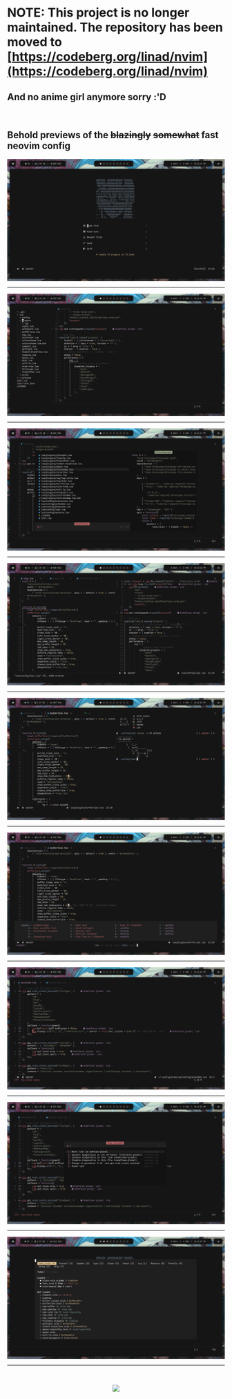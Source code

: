 # NOTE: This project is no longer maintained. The repository has been moved to [https://codeberg.org/linad/nvim](https://codeberg.org/linad/nvim)

## And no anime girl anymore sorry :'D

<br>

## Behold previews of the ~~blazingly~~ ~~somewhat~~ fast neovim config

<img src="preview/1.png" alt="blazingly fast 🏎️" align="center">
<hr>

<img src="preview/2.png" alt="blazingly fast 🏎️" align="center">
<hr>

<img src="preview/3.png" alt="blazingly fast 🏎️" align="center">
<hr>

<img src="preview/4.png" alt="blazingly fast 🏎️" align="center">
<hr>

<img src="preview/5.png" alt="blazingly fast 🏎️" align="center">
<hr>

<img src="preview/6.png" alt="blazingly fast 🏎️" align="center">
<hr>

<img src="preview/7.png" alt="blazingly fast 🏎️" align="center">
<hr>

<img src="preview/8.png" alt="blazingly fast 🏎️" align="center">
<hr>

<img src="preview/9.png" alt="blazingly fast 🏎️" align="center">
<hr>

<br>
<p align="center"><img src="https://raw.githubusercontent.com/catppuccin/catppuccin/main/assets/footers/gray0_ctp_on_line.svg?sanitize=true" /></p>

